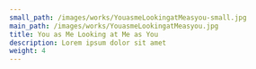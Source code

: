 ```yaml
---
small_path: /images/works/YouasmeLookingatMeasyou-small.jpg
main_path: /images/works/YouasmeLookingatMeasyou.jpg
title: You as Me Looking at Me as You
description: Lorem ipsum dolor sit amet
weight: 4
---
```

